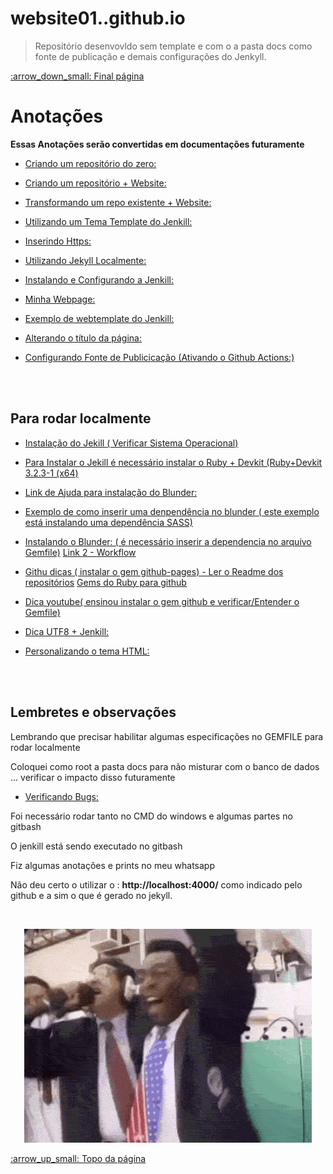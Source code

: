 # website01..github.io

> Repositório desenvovldo sem template e com o a pasta docs como fonte de publicação e demais configurações do Jenkyll.

<div id ="voltarFinal">
	<a href="https://github.com/AnafraUnivesp/website01.github.io/tree/dev?tab=readme-ov-file#lembretes-e-observa%C3%A7%C3%B5es" id="descer">:arrow_down_small: Final página</a>
</div>

<h1>Anotações</h1>

**Essas Anotações serão convertidas em documentações futuramente**

* [Criando um repositório do zero:](https://docs.github.com/pt/repositories/creating-and-managing-repositories/creating-a-new-repository)

* [Criando um repositório + Website:](https://docs.github.com/pt/pages/getting-started-with-github-pages/creating-a-github-pages-site)
 
* [Transformando um repo existente + Website:](https://docs.github.com/pt/pages/getting-started-with-github-pages/creating-a-github-pages-site#creating-your-site)

* [Utilizando um Tema Template do Jenkill:](https://docs.github.com/pt/pages/setting-up-a-github-pages-site-with-jekyll/adding-a-theme-to-your-github-pages-site-using-jekyll)

* [Inserindo Https:](https://docs.github.com/pt/pages/getting-started-with-github-pages/securing-your-github-pages-site-with-https)

* [Utilizando Jekyll Localmente:](https://docs.github.com/pt/pages/setting-up-a-github-pages-site-with-jekyll/testing-your-github-pages-site-locally-with-jekyll)

* [Instalando e Configurando a Jenkill:](https://jekyllrb.com/docs/installation/windows/)

* [Minha Webpage:](https://anafraunivesp.github.io/website01.github.io/)

* [Exemplo de webtemplate do Jenkill:](https://github.com/pages-themes/minimal/blob/master/_layouts/default.html)

* [Alterando o título da página:](https://docs.github.com/pt/pages/quickstart#changing-the-title-and-description)

* [Configurando Fonte de Publicicação (Ativando o Github Actions:)](https://docs.github.com/pt/pages/getting-started-with-github-pages/configuring-a-publishing-source-for-your-github-pages-site)

<br>
<br>

<h2>Para rodar localmente</h2>

* [Instalação do Jekill ( Verificar Sistema Operacional)](https://jekyllrb.com/docs/installation/windows/)

* [Para Instalar o Jekill é necessário instalar o Ruby + Devkit (Ruby+Devkit 3.2.3-1 (x64)]( 
https://rubyinstaller.org/downloads/) 

* [Link de Ajuda para instalação do Blunder:]( https://www.youtube.com/watch?v=fJ6yJGM-M7Q&list=PLXh_vnJ0hr1BGoCzlQ73l60V7OO7ScU99&index=132&ab_channel=BuildAModule)


* [Exemplo de como inserir uma denpendência no blunder ( este exemplo está instalando uma dependência SASS)](https://youtu.be/I7EkaDiObvA?si=CZjLwpERRHOsqxQW)

* [Instalando o Blunder: ( é necessário inserir a dependencia no arquivo Gemfile)](https://bundler.io/)
[Link 2 - Workflow](https://bundler.io/guides/bundler_workflow.html)

* [Githu dicas ( instalar o gem github-pages) - Ler o Readme dos repositórios](https://gist.github.com/roachhd/87421e338941fe369c5e)
[Gems do Ruby para github](https://github.com/github/pages-gem)

* [Dica youtube( ensinou instalar o gem github e verificar/Entender o Gemfile)](https://www.youtube.com/watch?v=z6dx_OUChRs&ab_channel=Nasc)

* [Dica UTF8 + Jenkill:](https://en.wikipedia.org/wiki/Byte_order_mark#UTF-8)

* [Personalizando o tema HTML:](https://docs.github.com/pt/pages/setting-up-a-github-pages-site-with-jekyll/adding-a-theme-to-your-github-pages-site-using-jekyll#customizing-your-themes-html-layout)

<br>
<br>

<h2>Lembretes e observações</h2>

Lembrando que precisar habilitar algumas especificações no GEMFILE para rodar localmente

Coloquei como root a pasta docs para não misturar com o banco de dados ... verificar o impacto disso futuramente

* [Verificando Bugs:](https://github.com/jekyll/jekyll/issues/9312)

Foi necessário rodar tanto no CMD do windows e algumas partes no gitbash

O jenkill está sendo executado no gitbash

Fiz algumas anotações e prints no meu whatsapp

Não deu certo o utilizar o : **http://localhost:4000/** como indicado pelo github e a sim o que é gerado no jekyll.

<br>

<!-- Div de Alinhamento de Imagem -->
<div align="center">

![Deu bom!!](./docs/pelecomemoracao.gif)

</div>

<!-- Div retorno ao topo da página -->


<div id ="voltarTopo">
	<a href="https://github.com/AnafraUnivesp/website01.github.io/tree/dev?tab=readme-ov-file#website01githubio" id="subir">:arrow_up_small: Topo da página</a>
</div>







